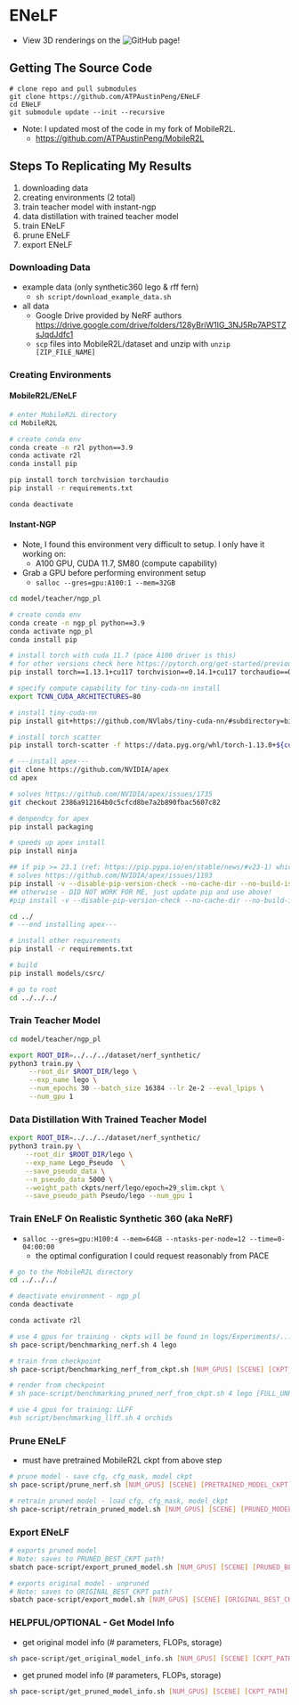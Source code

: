 # ENeLF

- View 3D renderings on the ![GitHub page](https://atpaustinpeng.github.io/ENeLF/)!

## Getting The Source Code
```
# clone repo and pull submodules
git clone https://github.com/ATPAustinPeng/ENeLF
cd ENeLF
git submodule update --init --recursive
```

- Note: I updated most of the code in my fork of MobileR2L.
    - https://github.com/ATPAustinPeng/MobileR2L

## Steps To Replicating My Results
1. downloading data
2. creating environments (2 total)
3. train teacher model with instant-ngp
4. data distillation with trained teacher model
5. train ENeLF
6. prune ENeLF
7. export ENeLF

### Downloading Data
- example data (only synthetic360 lego & rff fern)
    - `sh script/download_example_data.sh`
- all data
    - Google Drive provided by NeRF authors https://drive.google.com/drive/folders/128yBriW1IG_3NJ5Rp7APSTZsJqdJdfc1
    - `scp` files into MobileR2L/dataset and unzip with `unzip [ZIP_FILE_NAME]`

### Creating Environments
#### MobileR2L/ENeLF
```bash
# enter MobileR2L directory
cd MobileR2L

# create conda env
conda create -n r2l python==3.9
conda activate r2l
conda install pip

pip install torch torchvision torchaudio
pip install -r requirements.txt 

conda deactivate
```

#### Instant-NGP
- Note, I found this environment very difficult to setup. I only have it working on:
    - A100 GPU, CUDA 11.7, SM80 (compute capability)
- Grab a GPU before performing environment setup
    - `salloc --gres=gpu:A100:1 --mem=32GB`

```bash
cd model/teacher/ngp_pl

# create conda env
conda create -n ngp_pl python==3.9
conda activate ngp_pl
conda install pip

# install torch with cuda 11.7 (pace A100 driver is this)
# for other versions check here https://pytorch.org/get-started/previous-versions/
pip install torch==1.13.1+cu117 torchvision==0.14.1+cu117 torchaudio==0.13.1 --extra-index-url https://download.pytorch.org/whl/cu117

# specify compute capability for tiny-cuda-nn install
export TCNN_CUDA_ARCHITECTURES=80

# install tiny-cuda-nn
pip install git+https://github.com/NVlabs/tiny-cuda-nn/#subdirectory=bindings/torch

# install torch scatter
pip install torch-scatter -f https://data.pyg.org/whl/torch-1.13.0+${cu117}.html

# ---install apex---
git clone https://github.com/NVIDIA/apex
cd apex

# solves https://github.com/NVIDIA/apex/issues/1735
git checkout 2386a912164b0c5cfcd8be7a2b890fbac5607c82

# denpendcy for apex
pip install packaging

# speeds up apex install
pip install ninja

## if pip >= 23.1 (ref: https://pip.pypa.io/en/stable/news/#v23-1) which supports multiple `--config-settings` with the same key... 
# solves https://github.com/NVIDIA/apex/issues/1193
pip install -v --disable-pip-version-check --no-cache-dir --no-build-isolation --config-settings "--build-option=--cpp_ext" --config-settings "--build-option=--cuda_ext" ./
## otherwise - DID NOT WORK FOR ME, just update pip and use above!
#pip install -v --disable-pip-version-check --no-cache-dir --no-build-isolation --global-option="--cpp_ext" --global-option="--cuda_ext" ./

cd ../
# ---end installing apex---

# install other requirements
pip install -r requirements.txt

# build
pip install models/csrc/

# go to root
cd ../../../
```

### Train Teacher Model
```bash
cd model/teacher/ngp_pl

export ROOT_DIR=../../../dataset/nerf_synthetic/
python3 train.py \
     --root_dir $ROOT_DIR/lego \
     --exp_name lego \
     --num_epochs 30 --batch_size 16384 --lr 2e-2 --eval_lpips \
     --num_gpu 1
```

### Data Distillation With Trained Teacher Model
```bash
export ROOT_DIR=../../../dataset/nerf_synthetic/
python3 train.py \
    --root_dir $ROOT_DIR/lego \
    --exp_name Lego_Pseudo  \
    --save_pseudo_data \
    --n_pseudo_data 5000 \
    --weight_path ckpts/nerf/lego/epoch=29_slim.ckpt \
    --save_pseudo_path Pseudo/lego --num_gpu 1
```

### Train ENeLF On Realistic Synthetic 360 (aka NeRF)
- `salloc --gres=gpu:H100:4 --mem=64GB --ntasks-per-node=12 --time=0-04:00:00`
	- the optimal configuration I could request reasonably from PACE

```bash
# go to the MobileR2L directory
cd ../../../

# deactivate environment - ngp_pl
conda deactivate

conda activate r2l

# use 4 gpus for training - ckpts will be found in logs/Experiments/.../weights/ckpt.tar
sh pace-script/benchmarking_nerf.sh 4 lego

# train from checkpoint
sh pace-script/benchmarking_nerf_from_ckpt.sh [NUM_GPUS] [SCENE] [CKPT_PATH]

# render from checkpoint
# sh pace-script/benchmarking_pruned_nerf_from_ckpt.sh 4 lego [FULL_UNPRUNED_CKPT_PATH]

# use 4 gpus for training: LLFF
#sh script/benchmarking_llff.sh 4 orchids
```

### Prune ENeLF
- must have pretrained MobileR2L ckpt from above step
```bash
# prune model - save cfg, cfg_mask, model ckpt
sh pace-script/prune_nerf.sh [NUM_GPUS] [SCENE] [PRETRAINED_MODEL_CKPT] [PRUNE_PERCENTAGE]

# retrain pruned model - load cfg, cfg_mask, model_ckpt
sh pace-script/retrain_pruned_model.sh [NUM_GPUS] [SCENE] [PRUNED_MODEL_CKPT]
```

### Export ENeLF
```bash
# exports pruned model
# Note: saves to PRUNED_BEST_CKPT path!
sbatch pace-script/export_pruned_model.sh [NUM_GPUS] [SCENE] [PRUNED_BEST_CKPT]

# exports original model - unpruned
# Note: saves to ORIGINAL_BEST_CKPT path!
sbatch pace-script/export_model.sh [NUM_GPUS] [SCENE] [ORIGINAL_BEST_CKPT]
```

### HELPFUL/OPTIONAL - Get Model Info
- get original model info (# parameters, FLOPs, storage)
```bash
sh pace-script/get_original_model_info.sh [NUM_GPUS] [SCENE] [CKPT_PATH]
```

- get pruned model info (# parameters, FLOPs, storage)
```bash
sh pace-script/get_pruned_model_info.sh [NUM_GPUS] [SCENE] [CKPT_PATH] [PRUNE_PERCENTAGE]
```
